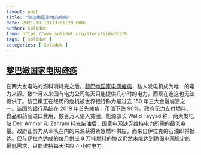 ```yaml
---
layout: post
title: "黎巴嫩国家电网瘫痪"
date: 2021-10-10T13:01:20.000Z
author: Solidot
from: https://www.solidot.org/story?sid=69179
tags: [ Solidot ]
categories: [ Solidot ]
---
```

<!--1633870880000-->
[黎巴嫩国家电网瘫痪](https://www.solidot.org/story?sid=69179)
------

<div>
在两大发电站的燃料消耗完之后，<a href="https://www.msn.com/en-us/news/world/lebanon-s-national-electricity-grid-collapses/ar-AAPju38">黎巴嫩国家电网瘫痪</a>，私人发电机成为唯一的电力来源。数个月以来国有电力公司每天只能提供几小时的电力，而现在连这也无法提供了。黎巴嫩正在经历的危机被世界银行称为是过去 150 年三大金融崩溃之一。该国的银行系统在 2019 年首先瘫痪，币值下跌 90%。政府无力支付燃料、食品和药品进口费用，数百万人陷入贫困。能源部长 Walid Fayyad 称，两大发电站 Deir Ammar 和 Zahrani 耗光柴油后，国家电网缺乏维持电力所需的最低电量。政府正努力从军队在内的来源获得紧急燃料供应，而来自伊拉克的石油即将抵达。但与伊拉克达成的每月供应 8 万吨燃料的协议仍然未能达到确保电网稳定的最低需求，只能维持每天供应 4 小时电力。
</div>
